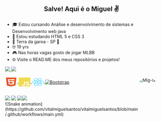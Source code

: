 ## <p align="center">Salve! Aqui é o Miguel ✌️</p>
- 🎓 Estou cursando Análise e desenvolvimento de sistemas e Desenvolvimento web java
- 🚀 Estou estudando HTML 5 e CSS 3
- 🌃 Terra da garoa - SP 🌃
- 🤓 19 yrs
- 🎮 Nas horas vagas gosto de jogar MLBB
- 🌐 Visite o READ.ME dos meus repositórios e projetos!



<div display:"inline">
  <a href="https://github.com/vitalmiguelsantos">
  <img height="150em" src="https://github-readme-stats.vercel.app/api?username=vitalmiguelsantos&show_icons=true&theme=github_dark&include_all_commits=true&count_private=true"/>
  <img height="150em" src="https://github-readme-stats.vercel.app/api/top-langs/?username=vitalmiguelsantos&layout=compact&langs_count=7&theme=github_dark"/>
</div>
  
<div display:"inline-block"><br>
  <img align="center" alt="HTML" height="30" width="40" src="https://raw.githubusercontent.com/devicons/devicon/master/icons/html5/html5-original.svg">
  <img align="center" alt="JavaScript" height="30" width="40" src="https://raw.githubusercontent.com/devicons/devicon/master/icons/javascript/javascript-plain.svg">
  <img align="center" alt="React" height="30" width="40" src="https://raw.githubusercontent.com/devicons/devicon/master/icons/react/react-original.svg">
  <img align="center" alt="Bootstrap" height="30" width="100" src="https://img.shields.io/badge/Bootstrap-563D7C?style=for-the-badge&logo=bootstrap&logoColor=white">
  <img align="right" alt="Mig-Gif" height="200" style="border-radius:50px;" src="https://c.tenor.com/8gGjB1JF7ooAAAAC/space-astronaut.gif">
</div>
  
  ##
 
<div>
 <a href="https://www.instagram.com/saints.miguel" target="_blank"><img src="https://img.shields.io/badge/-Instagram-%23E4405F?style=for-the-badge&logo=instagram&logoColor=white" target="_blank"></a>
 <a href="https://www.linkedin.com/in/miguel-santos-vital-73221822b" target="_blank"><img src="https://img.shields.io/badge/-LinkedIn-%230077B5?style=for-the-badge&logo=linkedin&logoColor=white" target="_blank"></a>
 <a href = "mailto:vital.miguelsantos@gmail.com"><img src="https://img.shields.io/badge/-Gmail-%23333?style=for-the-badge&logo=gmail&logoColor=white" target="_blank
 </a>
<a href="." target="_blank"><img src="https://img.shields.io/badge/website-000000?style=for-the-badge&logo=About.me&logoColor=white" target="_blank"></a>
</div>
![Snake animation](https://github.com/vitalmiguelsantos/vitalmiguelsantos/blob/main/.github/workflows/main.yml)
